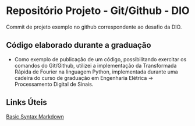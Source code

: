 # Repositório Projeto - Git/Github - DIO
Commit de projeto exemplo no github correspondente ao desafio da DIO.

## Código elaborado durante a graduação
- Como exemplo de publicação de um código, possibilitando exercitar os comandos do Git/Github, utilizei a implementação da Transformada Rápida de Fourier na linguagem Python, implementada durante uma cadeira do curso de graduação em Engenharia Elétrica -> Processamento Digital de Sinais.

## Links Úteis
[Basic Syntax Markdown](https://www.markdownguide.org/basic-syntax/)
